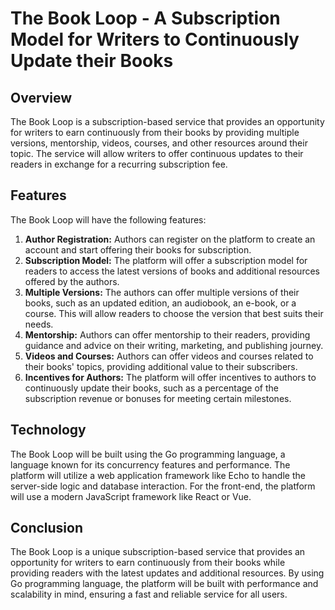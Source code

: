 # The Book Loop - A Subscription Model for Writers to Continuously Update their Books



## Overview

The Book Loop is a subscription-based service that provides an opportunity for writers to earn continuously from their books by providing multiple versions, mentorship, videos, courses, and other resources around their topic. The service will allow writers to offer continuous updates to their readers in exchange for a recurring subscription fee.

## Features

The Book Loop will have the following features:

1. **Author Registration:** Authors can register on the platform to create an account and start offering their books for subscription.
2. **Subscription Model:** The platform will offer a subscription model for readers to access the latest versions of books and additional resources offered by the authors.
3. **Multiple Versions:** The authors can offer multiple versions of their books, such as an updated edition, an audiobook, an e-book, or a course. This will allow readers to choose the version that best suits their needs.
4. **Mentorship:** Authors can offer mentorship to their readers, providing guidance and advice on their writing, marketing, and publishing journey.
5. **Videos and Courses:** Authors can offer videos and courses related to their books' topics, providing additional value to their subscribers.
6. **Incentives for Authors:** The platform will offer incentives to authors to continuously update their books, such as a percentage of the subscription revenue or bonuses for meeting certain milestones.

## Technology

The Book Loop will be built using the Go programming language, a language known for its concurrency features and performance. The platform will utilize a web application framework like Echo to handle the server-side logic and database interaction. For the front-end, the platform will use a modern JavaScript framework like React or Vue.

## Conclusion

The Book Loop is a unique subscription-based service that provides an opportunity for writers to earn continuously from their books while providing readers with the latest updates and additional resources. By using Go programming language, the platform will be built with performance and scalability in mind, ensuring a fast and reliable service for all users.
